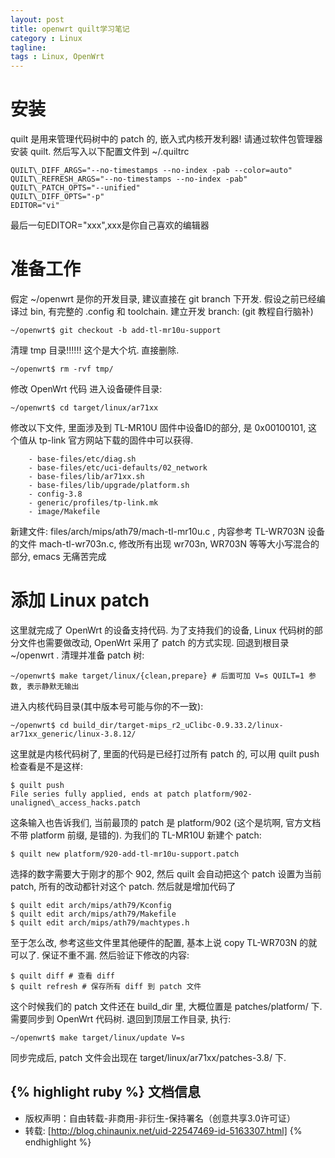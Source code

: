 ```yaml
---
layout: post
title: openwrt quilt学习笔记 
category : Linux
tagline: 
tags : Linux, OpenWrt
---
```


# 安装

quilt 是用来管理代码树中的 patch 的, 嵌入式内核开发利器!
请通过软件包管理器安装 quilt. 然后写入以下配置文件到 ~/.quiltrc

```
QUILT\_DIFF_ARGS="--no-timestamps --no-index -pab --color=auto"
QUILT\_REFRESH_ARGS="--no-timestamps --no-index -pab"
QUILT\_PATCH_OPTS="--unified"
QUILT\_DIFF_OPTS="-p"
EDITOR="vi"
```

最后一句EDITOR="xxx",xxx是你自己喜欢的编辑器

# 准备工作

假定 ~/openwrt 是你的开发目录, 建议直接在 git branch 下开发.
假设之前已经编译过 bin, 有完整的 .config 和 toolchain.
建立开发 branch: (git 教程自行脑补)

    ~/openwrt$ git checkout -b add-tl-mr10u-support 

清理 tmp 目录!!!!!! 这个是大个坑. 直接删除.

    ~/openwrt$ rm -rvf tmp/ 

修改 OpenWrt 代码
进入设备硬件目录:

    ~/openwrt$ cd target/linux/ar71xx 

修改以下文件, 里面涉及到 TL-MR10U 固件中设备ID的部分, 是 0x00100101, 这个值从 tp-link 官方网站下载的固件中可以获得.

```
    - base-files/etc/diag.sh
    - base-files/etc/uci-defaults/02_network
    - base-files/lib/ar71xx.sh
    - base-files/lib/upgrade/platform.sh
    - config-3.8
    - generic/profiles/tp-link.mk
    - image/Makefile
```

新建文件: files/arch/mips/ath79/mach-tl-mr10u.c , 内容参考 TL-WR703N 设备的文件 mach-tl-wr703n.c, 修改所有出现 wr703n, WR703N 等等大小写混合的部分, emacs 无痛苦完成

# 添加 Linux patch

这里就完成了 OpenWrt 的设备支持代码. 为了支持我们的设备, Linux 代码树的部分文件也需要做改动, OpenWrt 采用了 patch 的方式实现.
回退到根目录 ~/openwrt .
清理并准备 patch 树:

    ~/openwrt$ make target/linux/{clean,prepare} # 后面可加 V=s QUILT=1 参数, 表示静默无输出 

进入内核代码目录(其中版本号可能与你的不一致):

    ~/openwrt$ cd build_dir/target-mips_r2_uClibc-0.9.33.2/linux-ar71xx_generic/linux-3.8.12/ 

这里就是内核代码树了, 里面的代码是已经打过所有 patch 的, 可以用 quilt push 检查看是不是这样:

    $ quilt push
    File series fully applied, ends at patch platform/902-unaligned\_access_hacks.patch 

这条输入也告诉我们, 当前最顶的 patch 是 platform/902 (这个是坑啊, 官方文档不带 platform 前缀, 是错的).
为我们的 TL-MR10U 新建个 patch:

    $ quilt new platform/920-add-tl-mr10u-support.patch 

选择的数字需要大于刚才的那个 902, 然后 quilt 会自动把这个 patch 设置为当前 patch, 所有的改动都针对这个 patch.
然后就是增加代码了

```
$ quilt edit arch/mips/ath79/Kconfig
$ quilt edit arch/mips/ath79/Makefile
$ quilt edit arch/mips/ath79/machtypes.h 
```

至于怎么改, 参考这些文件里其他硬件的配置, 基本上说 copy TL-WR703N 的就可以了. 保证不重不漏.
然后验证下修改的内容:

```
$ quilt diff # 查看 diff
$ quilt refresh # 保存所有 diff 到 patch 文件 
```

这个时候我们的 patch 文件还在 build_dir 里, 大概位置是 patches/platform/ 下. 需要同步到 OpenWrt 代码树.
退回到顶层工作目录, 执行:

    ~/openwrt$ make target/linux/update V=s 

同步完成后, patch 文件会出现在 target/linux/ar71xx/patches-3.8/ 下.

{% highlight ruby %}
文档信息
--------------
* 版权声明：自由转载-非商用-非衍生-保持署名（创意共享3.0许可证）
* 转载: [http://blog.chinaunix.net/uid-22547469-id-5163307.html]
{% endhighlight %}

[jekyll]:      http://jekyllrb.com
[jekyll-gh]:   https://github.com/jekyll/jekyll
[jekyll-help]: https://github.com/jekyll/jekyll-help

